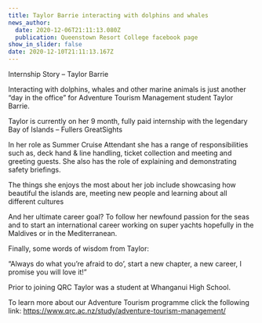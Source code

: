 ```yaml
---
title: Taylor Barrie interacting with dolphins and whales
news_author:
  date: 2020-12-06T21:11:13.080Z
  publication: Queenstown Resort College facebook page
show_in_slider: false
date: 2020-12-10T21:11:13.167Z
---
```

Internship Story – Taylor Barrie

Interacting with dolphins, whales and other marine animals is just another “day in the office” for Adventure Tourism Management student Taylor Barrie.

Taylor is currently on her 9 month, fully paid internship with the legendary  Bay of Islands – Fullers GreatSights 

In her role as Summer Cruise Attendant she has a range of responsibilities such as, deck hand & line handling, ticket collection and meeting and greeting guests. She also has the role of explaining and demonstrating safety briefings.

The things she enjoys the most about her job include showcasing how beautiful the islands are, meeting new people and learning about all different cultures

And her ultimate career goal? To follow her newfound passion for the seas and to start an international career working on super yachts hopefully in the Maldives or in the Mediterranean.

Finally, some words of wisdom from Taylor:

“Always do what you’re afraid to do’, start a new chapter, a new career, I promise you will love it!”

Prior to joining QRC Taylor was a student at  Whanganui High School.

To learn more about our Adventure Tourism programme click the following link: https://www.qrc.ac.nz/study/adventure-tourism-management/